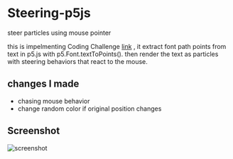 # Steering-p5js
steer particles using mouse pointer 

this is impelmenting Coding Challenge [link](https://www.youtube.com/watch?v=4hA7G3gup-4)
, it extract font path points from text in p5.js with p5.Font.textToPoints(). then render the text as particles with steering behaviors that react to the mouse.

## changes I made 
 - chasing mouse behavior 
 - change random color if original position changes
 
## Screenshot
![screenshot](https://i.imgur.com/EObWEhF.gif)
